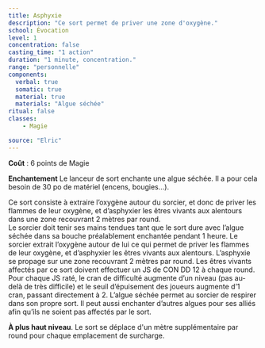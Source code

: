 ```yaml
---
title: Asphyxie
description: "Ce sort permet de priver une zone d'oxygène."
school: Évocation
level: 1
concentration: false
casting_time: "1 action"
duration: "1 minute, concentration."
range: "personnelle"
components:
  verbal: true
  somatic: true
  material: true
  materials: "Algue séchée"
ritual: false
classes:
    - Magie

source: "Elric"
---
```

**Coût** : 6 points de Magie    

**Enchantement** Le lanceur de sort enchante une algue séchée. Il a pour cela besoin de 30 po de matériel (encens, bougies...).      

Ce sort consiste à extraire l’oxygène autour du sorcier, et donc de priver les flammes de leur oxygène, et d’asphyxier les êtres vivants aux alentours dans une zone recouvrant 2 mètres par round.  
Le sorcier doit tenir ses mains tendues tant que le sort dure avec l’algue séchée dans sa bouche préalablement enchantée pendant 1 heure. Le sorcier extrait l’oxygène autour de lui ce qui permet de priver les flammes de leur oxygène, et d’asphyxier les êtres vivants aux alentours. L’asphyxie se propage sur une zone recouvrant 2 mètres par round. Les êtres vivants affectés par ce sort doivent effectuer un JS de CON DD 12 à chaque round. Pour chaque JS raté, le cran de difficulté augmente d’un niveau (pas au-delà de très difficile) et le seuil d’épuisement des joueurs augmente d’1 cran, passant directement à 2. L’algue séchée permet au sorcier de respirer dans son propre sort. Il peut aussi enchanter d’autres algues pour ses alliés afin qu’ils ne soient pas affectés par le sort.   

**À plus haut niveau**. Le sort se déplace d'un mètre supplémentaire par round pour chaque emplacement de surcharge.  
